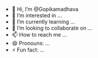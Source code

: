 - 👋 Hi, I’m @Gopikamadhava
- 👀 I’m interested in ...
- 🌱 I’m currently learning ...
- 💞️ I’m looking to collaborate on ...
- 📫 How to reach me ...
- 😄 Pronouns: ...
- ⚡ Fun fact: ...

<!---
Gopikamadhava/Gopikamadhava is a ✨ special ✨ repository because its `README.md` (this file) appears on your GitHub profile.
You can click the Preview link to take a look at your changes.
--->

